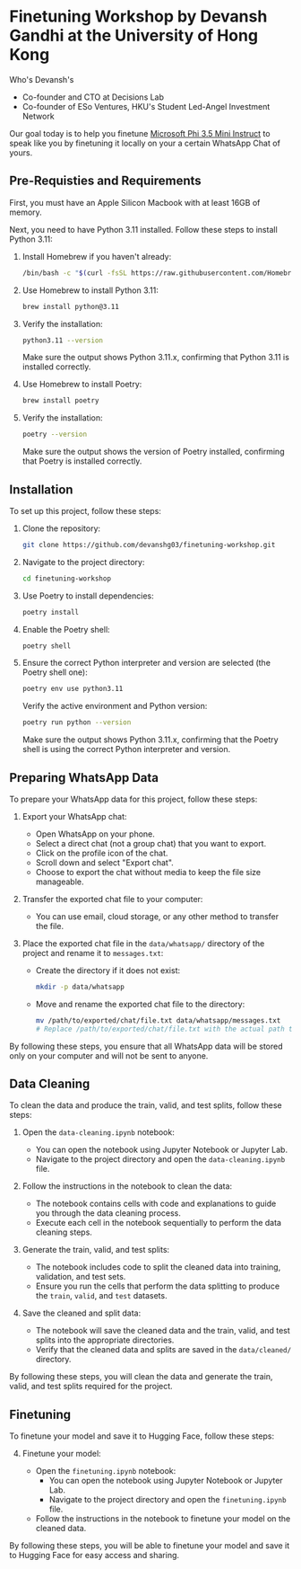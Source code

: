 # Finetuning Workshop by Devansh Gandhi at the University of Hong Kong

Who's Devansh's

- Co-founder and CTO at Decisions Lab
- Co-founder of ESo Ventures, HKU's Student Led-Angel Investment Network

Our goal today is to help you finetune [Microsoft Phi 3.5 Mini Instruct](https://huggingface.co/microsoft/Phi-3.5-mini-instruct) to speak like you by finetuning it locally on your a certain WhatsApp Chat of yours.

## Pre-Requisties and Requirements

First, you must have an Apple Silicon Macbook with at least 16GB of memory.

Next, you need to have Python 3.11 installed. Follow these steps to install Python 3.11:

1. Install Homebrew if you haven't already:

   ```bash
   /bin/bash -c "$(curl -fsSL https://raw.githubusercontent.com/Homebrew/install/HEAD/install.sh)"
   ```

2. Use Homebrew to install Python 3.11:

   ```bash
   brew install python@3.11
   ```

3. Verify the installation:

   ```bash
   python3.11 --version
   ```

   Make sure the output shows Python 3.11.x, confirming that Python 3.11 is installed correctly.

4. Use Homebrew to install Poetry:

   ```bash
   brew install poetry
   ```

5. Verify the installation:
   ```bash
   poetry --version
   ```
   Make sure the output shows the version of Poetry installed, confirming that Poetry is installed correctly.

## Installation

To set up this project, follow these steps:

1. Clone the repository:
   ```bash
   git clone https://github.com/devanshg03/finetuning-workshop.git
   ```
2. Navigate to the project directory:
   ```bash
   cd finetuning-workshop
   ```
3. Use Poetry to install dependencies:

   ```bash
   poetry install
   ```

4. Enable the Poetry shell:
   ```bash
   poetry shell
   ```
5. Ensure the correct Python interpreter and version are selected (the Poetry shell one):

   ```bash
   poetry env use python3.11
   ```

   Verify the active environment and Python version:

   ```bash
   poetry run python --version
   ```

   Make sure the output shows Python 3.11.x, confirming that the Poetry shell is using the correct Python interpreter and version.

## Preparing WhatsApp Data

To prepare your WhatsApp data for this project, follow these steps:

1. Export your WhatsApp chat:

   - Open WhatsApp on your phone.
   - Select a direct chat (not a group chat) that you want to export.
   - Click on the profile icon of the chat.
   - Scroll down and select "Export chat".
   - Choose to export the chat without media to keep the file size manageable.

2. Transfer the exported chat file to your computer:

   - You can use email, cloud storage, or any other method to transfer the file.

3. Place the exported chat file in the `data/whatsapp/` directory of the project and rename it to `messages.txt`:

   - Create the directory if it does not exist:
     ```bash
     mkdir -p data/whatsapp
     ```
   - Move and rename the exported chat file to the directory:
     ```bash
     mv /path/to/exported/chat/file.txt data/whatsapp/messages.txt
     # Replace /path/to/exported/chat/file.txt with the actual path to your exported chat file
     ```

By following these steps, you ensure that all WhatsApp data will be stored only on your computer and will not be sent to anyone.

## Data Cleaning

To clean the data and produce the train, valid, and test splits, follow these steps:

1. Open the `data-cleaning.ipynb` notebook:

   - You can open the notebook using Jupyter Notebook or Jupyter Lab.
   - Navigate to the project directory and open the `data-cleaning.ipynb` file.

2. Follow the instructions in the notebook to clean the data:

   - The notebook contains cells with code and explanations to guide you through the data cleaning process.
   - Execute each cell in the notebook sequentially to perform the data cleaning steps.

3. Generate the train, valid, and test splits:

   - The notebook includes code to split the cleaned data into training, validation, and test sets.
   - Ensure you run the cells that perform the data splitting to produce the `train`, `valid`, and `test` datasets.

4. Save the cleaned and split data:

   - The notebook will save the cleaned data and the train, valid, and test splits into the appropriate directories.
   - Verify that the cleaned data and splits are saved in the `data/cleaned/` directory.

By following these steps, you will clean the data and generate the train, valid, and test splits required for the project.

## Finetuning

To finetune your model and save it to Hugging Face, follow these steps:

4. Finetune your model:

   - Open the `finetuning.ipynb` notebook:
     - You can open the notebook using Jupyter Notebook or Jupyter Lab.
     - Navigate to the project directory and open the `finetuning.ipynb` file.
   - Follow the instructions in the notebook to finetune your model on the cleaned data.

By following these steps, you will be able to finetune your model and save it to Hugging Face for easy access and sharing.
